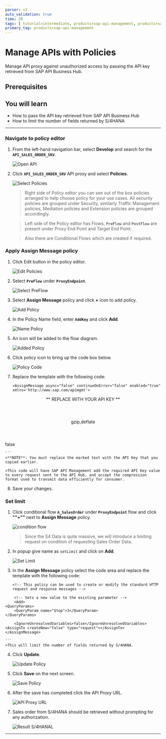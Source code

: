 ```yaml
---
parser: v2
auto_validation: true
time: 20
tags: [ tutorial>intermediate, products>sap-api-management, products>sap-cloud-platform]
primary_tag: products>sap-api-management
---
```


# Manage APIs with Policies
<!-- description --> Manage API proxy against unauthorized access by passing the API key retrieved from SAP API Business Hub.

## Prerequisites
## You will learn
  - How to pass the API key retrieved from SAP API Business Hub
  - How to limit the number of fields returned by S/4HANA

---

### Navigate to policy editor


1. From the left-hand navigation bar, select **Develop** and search for the **`API_SALES_ORDER_SRV`**.

    ![Open API](01-open-api.png)

2. Click **`API_SALES_ORDER_SRV`** API proxy and select **Policies**.

    ![Select Policies](02-select-policies.png)

    >Right side of Policy editor you can see out of the box policies arranged to help choose policy for your use cases.
    All security policies are grouped under Security, similarly Traffic Management policies, Mediation policies and Extension policies are grouped accordingly.

    >Left side of the Policy editor has Flows, **`PreFlow`** and **`PostFlow`** are present under Proxy End Point and Target End Point.

    >Also there are Conditional Flows which are created if required.



### Apply Assign Message policy


1. Click  Edit button in the policy editor.

    ![Edit Policies](03-edit-click.png)

2. Select **`PreFlow`** under **`ProxyEndpoint`**.

    ![Select PreFlow](04-select-preflow.png)

3. Select  **Assign Message** policy and click **+** icon to add policy.

    ![Add Policy](05-select-assign-message.png)

4. In the Policy Name field, enter **`AddKey`** and click **Add**.

    ![Name Policy](06-name-policy.png)

5. An icon will be added to the flow diagram.

    ![Added Policy](07-icon-flow.png)

6. Click policy icon to bring up the code box below.

    ![Policy Code](08-code-box-assign-message.png)

7. Replace the template with the following code:

    ```
    <AssignMessage async="false" continueOnError="false" enabled="true" xmlns='http://www.sap.com/apimgmt'>
<Add>
    <Headers>
        <Header name="apikey">** REPLACE WITH YOUR API KEY **</Header>
        <Header name="Accept-Encoding">gzip,deflate</Header>
   </Headers>
</Add>
	<IgnoreUnresolvedVariables>false</IgnoreUnresolvedVariables>
	<AssignTo createNew="false" type="request"></AssignTo>
</AssignMessage>

    ```
    >**NOTE**: You must replace the marked text with the API Key that you copied earlier.

    >This code will have SAP API Management add the required API Key value to every request sent to the API Hub, and accept the compression format used to transmit data efficiently for consumer.

8. Save your changes.



### Set limit


1. Click conditional flow **`A_SalesOrder`** under **`ProxyEndpoint`** flow  and click **""+""** next to **Assign Message** policy.

    ![condition flow](09-condition-flow.png)

    >Since the S4 Data is quite massive, we will introduce a limiting request on condition of requesting Sales Order Data.

2. In popup give name as `setLimit` and click on **Add**.

    ![Set Limit](10-set-limit.png)

3. In the **Assign Message** policy select the code area and replace the template with the following code:

    ```
    <!-- This policy can be used to create or modify the standard HTTP request and response messages -->
<AssignMessage async="false" continueOnError="false" enabled="true" xmlns='http://www.sap.com/apimgmt'>

	 	<!-- Sets a new value to the existing parameter -->
	 	<Add>
    <QueryParams>
        <QueryParam name="$top">3</QueryParam>
    </QueryParams>
</Add>

	 	<IgnoreUnresolvedVariables>false</IgnoreUnresolvedVariables>
 	<AssignTo createNew="false" type="request"></AssignTo> </AssignMessage>

    ```
    >This will limit the number of fields returned by S/4HANA.

4. Click **Update**.

    ![Update Policy](11-update-policy.png)

5. Click **Save** on the next screen.

    ![Save Policy](12-save-proxy.png)

6. After the save has completed click the API Proxy URL.

    ![API Proxy URL](13-api-proxy-url.png)

7. Sales order from S/4HANA should be retrieved without prompting for any authorization.

    ![Result S/4HANAL](14-result-sales-order.png)





---
